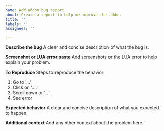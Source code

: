 ```yaml
---
name: WoW addon bug report
about: Create a report to help me improve the addon
title: ''
labels: ''
assignees: ''

---
```


**Describe the bug**
A clear and concise description of what the bug is.

**Screenshot or LUA error paste**
Add screenshots or the LUA error to help explain your problem.

**To Reproduce**
Steps to reproduce the behavior:
1. Go to '...'
2. Click on '....'
3. Scroll down to '....'
4. See error

**Expected behavior**
A clear and concise description of what you expected to happen.


**Additional context**
Add any other context about the problem here.
